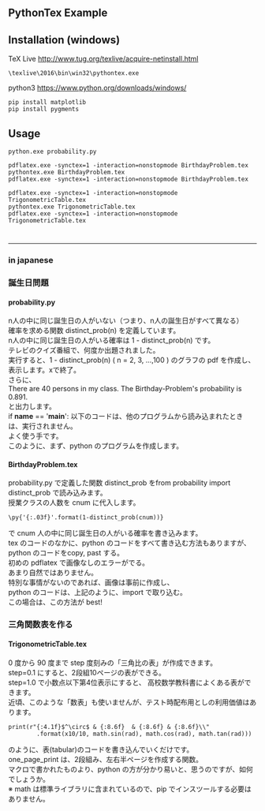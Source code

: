 ## PythonTex Example

## Installation (windows)

TeX Live <http://www.tug.org/texlive/acquire-netinstall.html>

```
\texlive\2016\bin\win32\pythontex.exe
```

python3 <https://www.python.org/downloads/windows/>

```
pip install matplotlib   
pip install pygments  
```

## Usage

```
python.exe probability.py

pdflatex.exe -synctex=1 -interaction=nonstopmode BirthdayProblem.tex
pythontex.exe BirthdayProblem.tex
pdflatex.exe -synctex=1 -interaction=nonstopmode BirthdayProblem.tex
```

```
pdflatex.exe -synctex=1 -interaction=nonstopmode TrigonometricTable.tex
pythontex.exe TrigonometricTable.tex
pdflatex.exe -synctex=1 -interaction=nonstopmode TrigonometricTable.tex
```
# 
***

### in japanese

### 誕生日問題
#### probability.py
n人の中に同じ誕生日の人がいない（つまり、n人の誕生日がすべて異なる）  
確率を求める関数 distinct_prob(n) を定義しています。  
n人の中に同じ誕生日の人がいる確率は 1 - distinct_prob(n) です。  
テレビのクイズ番組で、何度か出題されました。  
実行すると、1 - distinct_prob(n) ( n = 2, 3, ...,100 ) のグラフの pdf を作成し、表示します。xで終了。   
さらに、  
There are 40 persons in my class. The Birthday-Problem's probability is 0.891.  
と出力します。  
if __name__ == '__main__': 以下のコードは、他のプログラムから読み込まれたときは、実行されません。  
よく使う手です。  
このように、まず、python のプログラムを作成します。  

#### BirthdayProblem.tex
probability.py で定義した関数 distinct_prob をfrom probability import distinct_prob で読み込みます。  
授業クラスの人数を cnum に代入します。  
``` 
\py{'{:.03f}'.format(1-distinct_prob(cnum))} 
```
で cnum 人の中に同じ誕生日の人がいる確率を書き込みます。  
tex のコードのなかに、python のコードをすべて書き込む方法もありますが、    
python のコードをcopy, past する。  
初めの pdflatex で画像なしのエラーがでる。  
あまり自然ではありません。  
特別な事情がないのであれば、画像は事前に作成し、  
python のコードは、上記のように、import で取り込む。  
この場合は、この方法が best!  

### 三角関数表を作る
#### TrigonometricTable.tex  
0 度から 90 度まで step 度刻みの「三角比の表」が作成できます。  
step=0.1 にすると、2段組10ページの表ができる。  
step=1.0 で小数点以下第4位表示にすると、 高校数学教科書によくある表ができます。  
近頃、このような「数表」も使いませんが、テスト時配布用としの利用価値はあります。  
```
print(r"{:4.1f}$^\circ$ & {:8.6f}  & {:8.6f} & {:8.6f}\\"
		.format(x10/10, math.sin(rad), math.cos(rad), math.tan(rad)))
```
のように、表(tabular)のコードを書き込んでいくだけです。   
one_page_print は、2段組み、左右半ページを作成する関数。    
マクロで書かれたものより、python の方が分かり易いと、思うのですが、如何でしょうか。  
※ math は標準ライブラリに含まれているので、pip でインスツールする必要はありません。    



